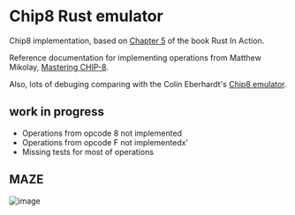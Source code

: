 # Chip8 Rust emulator
Chip8 implementation, based on [Chapter 5](https://livebook.manning.com/book/rust-in-action/chapter-5/) of the book Rust In Action.

Reference documentation for implementing operations from Matthew Mikolay, [Mastering CHIP-8](http://mattmik.com/files/chip8/mastering/chip8.html).

Also, lots of debuging comparing with the Colin Eberhardt's [Chip8 emulator](https://colineberhardt.github.io/wasm-rust-chip8/web/).

## work in progress
 - Operations from opcode 8 not implemented
 - Operations from opcode F not implementedx'
 - Missing tests for most of operations

## MAZE

![image](https://user-images.githubusercontent.com/180231/80161100-ae625780-85a5-11ea-80f6-0eded174db1a.png)
